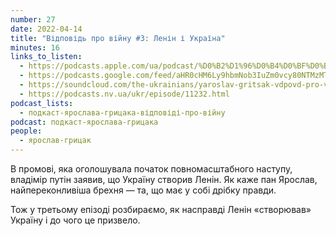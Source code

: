 ```yaml
---
number: 27
date: 2022-04-14
title: "Відповідь про війну #3: Ленін і Україна"
minutes: 16
links_to_listen:
  - https://podcasts.apple.com/ua/podcast/%D0%B2%D1%96%D0%B4%D0%BF%D0%BE%D0%B2%D1%96%D0%B4%D1%8C-%D0%BF%D1%80%D0%BE-%D0%B2%D1%96%D0%B9%D0%BD%D1%83-3-%D0%BB%D0%B5%D0%BD%D1%96%D0%BD-%D1%96-%D1%83%D0%BA%D1%80%D0%B0%D1%97%D0%BD%D0%B0/id1546083745?i=1000557588247
  - https://podcasts.google.com/feed/aHR0cHM6Ly9hbmNob3IuZm0vcy80NTMzMTgxMC9wb2RjYXN0L3Jzcw/episode/YzZlMmUyZTQtMThmYi00ZWNmLTgxNjktMjZkNzQzMDJmMDE1
  - https://soundcloud.com/the-ukrainians/yaroslav-gritsak-vdpovd-pro-vynu-3-yak-lenn-pridumav-ukranu?in=the-ukrainians/sets/muzykazist
  - https://podcasts.nv.ua/ukr/episode/11232.html
podcast_lists:
  - подкаст-ярослава-грицака-відповіді-про-війну
podcast: подкаст-ярослава-грицака
people:
  - ярослав-грицак
---
```


В промові, яка оголошувала початок повномасштабного наступу, владімір путін
заявив, що Україну створив Ленін. Як каже пан Ярослав, найпереконливіша брехня
— та, що має у собі дрібку правди.

Тож у третьому епізоді розбираємо, як насправді Ленін «створював» Україну і до
чого це призвело.
